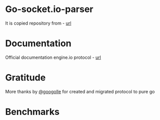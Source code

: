 # Go-socket.io-parser

It is copied repository from - [url](https://github.com/googollee/go-engine.io)

# Documentation

Official documentation engine.io protocol - [url](https://github.com/socketio/engine.io-protocol)

# Gratitude

More thanks by [@googolle](https://www.github.com/googolle) for created and migrated protocol to pure go

# Benchmarks

